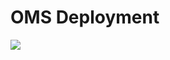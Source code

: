 <H1>OMS Deployment</H1>

<a href="https://portal.azure.com/#create/Microsoft.Template/uri/https://github.com/matousrokos/Azure/blob/master/Templates/OMS-Deployment/azuredeploy.json" target="_blank">
    <img src="http://azuredeploy.net/deploybutton.png"/>
</a>
